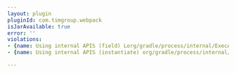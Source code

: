 ```yaml
---
layout: plugin
pluginId: com.timgroup.webpack
isJarAvailable: true
error: ''
violations:
- {name: Using internal APIS (field) Lorg/gradle/process/internal/ExecActionFactory;}
- {name: Using internal APIS (instantiate) org/gradle/process/internal/ExecActionFactory}

---
```

